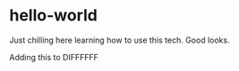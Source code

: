 # hello-world

Just chilling here learning how to use this tech. Good looks.


Adding this to DIFFFFFF
